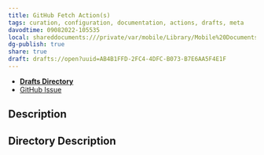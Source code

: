 ```yaml
---
title: GitHub Fetch Action(s)
tags: curation, configuration, documentation, actions, drafts, meta
davodtime: 09082022-105535
local: shareddocuments:///private/var/mobile/Library/Mobile%20Documents/iCloud~md~obsidian/Documents/OBSHIDDIAN/drafts/AB4B1FFD-2FC4-4DFC-B073-B7E6AA5F4E1F.md
dg-publish: true
share: true
draft: drafts://open?uuid=AB4B1FFD-2FC4-4DFC-B073-B7E6AA5F4E1F
---
```

- [**Drafts Directory**](https://directory.getdrafts.com/)
- [GitHub Issue](https://github.com/extratone/drafts/issues/63) 

## Description

## Directory Description

